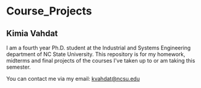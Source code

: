# Course_Projects
## Kimia Vahdat

I am a fourth year Ph.D. student at the Industrial and Systems Engineering department of NC State University. This repository is for my homework, midterms and final projects of the courses I've taken up to or am taking this semester. 

You can contact me via my email: kvahdat@ncsu.edu

